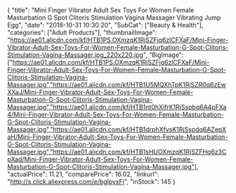 {
	"title": "Mini Finger Vibrator Adult Sex Toys For Women Female Masturbation G Spot Clitoris Stimulation Vagina Massager Vibrating Jump Egg",
	"date": "2018-10-31 10:30:20",
	"SubCat": ["Beauty & Health"],
	"categories": ["Adult Products"],
	"thumbnailImage": "https://ae01.alicdn.com/kf/HTB1PS.OXmzqK1RjSZFjq6zlCFXaF/Mini-Finger-Vibrator-Adult-Sex-Toys-For-Women-Female-Masturbation-G-Spot-Clitoris-Stimulation-Vagina-Massager.jpg_220x220.jpg",
	"BigImage": ["https://ae01.alicdn.com/kf/HTB1PS.OXmzqK1RjSZFjq6zlCFXaF/Mini-Finger-Vibrator-Adult-Sex-Toys-For-Women-Female-Masturbation-G-Spot-Clitoris-Stimulation-Vagina-Massager.jpg","https://ae01.alicdn.com/kf/HTB1U5MQXhTpK1RjSZR0q6zEwXXaJ/Mini-Finger-Vibrator-Adult-Sex-Toys-For-Women-Female-Masturbation-G-Spot-Clitoris-Stimulation-Vagina-Massager.jpg","https://ae01.alicdn.com/kf/HTB1nt0hXifrK1RjSspbq6A4pFXa4/Mini-Finger-Vibrator-Adult-Sex-Toys-For-Women-Female-Masturbation-G-Spot-Clitoris-Stimulation-Vagina-Massager.jpg","https://ae01.alicdn.com/kf/HTB1drphXfvsK1RjSspdq6AZepXaH/Mini-Finger-Vibrator-Adult-Sex-Toys-For-Women-Female-Masturbation-G-Spot-Clitoris-Stimulation-Vagina-Massager.jpg","https://ae01.alicdn.com/kf/HTB1sHUOXmzqK1RjSZFHq6z3CpXad/Mini-Finger-Vibrator-Adult-Sex-Toys-For-Women-Female-Masturbation-G-Spot-Clitoris-Stimulation-Vagina-Massager.jpg"],
	"actualPrice": 11.21,
	"comparePrice": 16.02,
	"linkurl": "http://s.click.aliexpress.com/e/bglpyxFi",
	"inStock": 145
}
